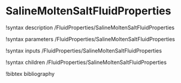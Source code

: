 # SalineMoltenSaltFluidProperties

!syntax description /FluidProperties/SalineMoltenSaltFluidProperties

!syntax parameters /FluidProperties/SalineMoltenSaltFluidProperties

!syntax inputs /FluidProperties/SalineMoltenSaltFluidProperties

!syntax children /FluidProperties/SalineMoltenSaltFluidProperties

!bibtex bibliography
